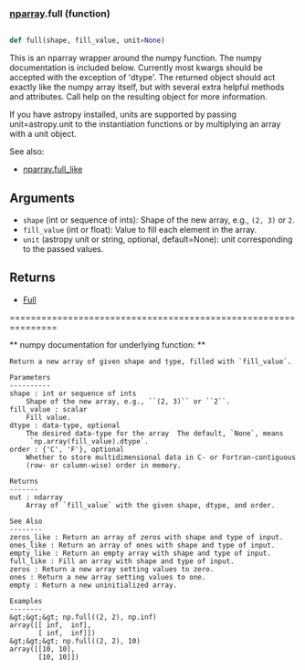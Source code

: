 ### [nparray](nparray.md).full (function)


```py

def full(shape, fill_value, unit=None)

```



This is an nparray wrapper around the numpy function.  The
numpy documentation is included below.  Currently most kwargs
should be accepted with the exception of 'dtype'.  The returned
object should act exactly like the numpy array itself, but with
several extra helpful methods and attributes.  Call help on the
resulting object for more information.

If you have astropy installed, units are supported by passing unit=astropy.unit
to the instantiation functions or by multiplying an array with a unit object.


See also:

* [nparray.full_like](nparray.full_like.md)

Arguments
------------
* `shape` (int or sequence of ints): Shape of the new array, e.g.,
``(2, 3)`` or ``2``.
* `fill_value` (int or float): Value to fill each element in the array.
* `unit` (astropy unit or string, optional, default=None): unit
corresponding to the passed values.

Returns
-----------
* [Full](Full.md)


===============================================================

** numpy documentation for underlying function: **


    Return a new array of given shape and type, filled with `fill_value`.

    Parameters
    ----------
    shape : int or sequence of ints
        Shape of the new array, e.g., ``(2, 3)`` or ``2``.
    fill_value : scalar
        Fill value.
    dtype : data-type, optional
        The desired data-type for the array  The default, `None`, means
         `np.array(fill_value).dtype`.
    order : {'C', 'F'}, optional
        Whether to store multidimensional data in C- or Fortran-contiguous
        (row- or column-wise) order in memory.

    Returns
    -------
    out : ndarray
        Array of `fill_value` with the given shape, dtype, and order.

    See Also
    --------
    zeros_like : Return an array of zeros with shape and type of input.
    ones_like : Return an array of ones with shape and type of input.
    empty_like : Return an empty array with shape and type of input.
    full_like : Fill an array with shape and type of input.
    zeros : Return a new array setting values to zero.
    ones : Return a new array setting values to one.
    empty : Return a new uninitialized array.

    Examples
    --------
    &gt;&gt;&gt; np.full((2, 2), np.inf)
    array([[ inf,  inf],
           [ inf,  inf]])
    &gt;&gt;&gt; np.full((2, 2), 10)
    array([[10, 10],
           [10, 10]])

    

